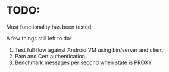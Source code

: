# TODO:

Most functionality has been tested.

A few things still left to do:

1. Test full flow against Android VM using bin/server and client
2. Pam and Cert authentication
3. Benchmark messages per second when state is PROXY

